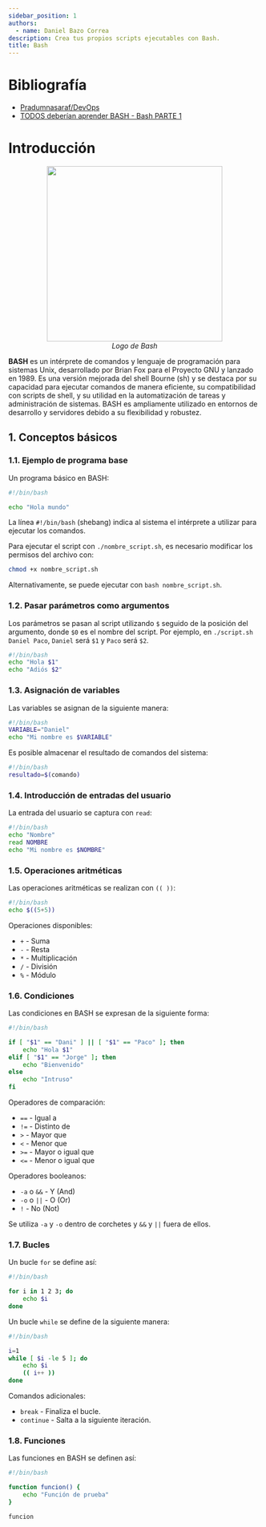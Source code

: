 ```yaml
---
sidebar_position: 1
authors:
  - name: Daniel Bazo Correa
description: Crea tus propios scripts ejecutables con Bash.
title: Bash
---
```


# Bibliografía

- [Pradumnasaraf/DevOps](https://github.com/Pradumnasaraf/DevOps)
- [TODOS deberían aprender BASH - Bash PARTE 1](https://www.youtube.com/watch?v=4_ub6614dwY)

# Introducción

<p align="center">
  <img src="https://freepngdesign.com/content/uploads/images/p-2744-3-bash-logo-png-transparent-logo-848251298474.png" height="350"/>
  <br />
  <em>Logo de Bash</em>
</p>

**BASH** es un intérprete de comandos y lenguaje de programación para sistemas Unix, desarrollado por Brian Fox para el Proyecto GNU y lanzado en 1989. Es una versión mejorada del shell Bourne (sh) y se destaca por su capacidad para ejecutar comandos de manera eficiente, su compatibilidad con scripts de shell, y su utilidad en la automatización de tareas y administración de sistemas. BASH es ampliamente utilizado en entornos de desarrollo y servidores debido a su flexibilidad y robustez.

## 1. Conceptos básicos

### 1.1. Ejemplo de programa base

Un programa básico en BASH:

```bash
#!/bin/bash

echo "Hola mundo"
```

La línea `#!/bin/bash` (shebang) indica al sistema el intérprete a utilizar para ejecutar los comandos.

Para ejecutar el script con `./nombre_script.sh`, es necesario modificar los permisos del archivo con:

```bash
chmod +x nombre_script.sh
```

Alternativamente, se puede ejecutar con `bash nombre_script.sh`.

### 1.2. Pasar parámetros como argumentos

Los parámetros se pasan al script utilizando `$` seguido de la posición del argumento, donde `$0` es el nombre del script. Por ejemplo, en `./script.sh Daniel Paco`, `Daniel` será `$1` y `Paco` será `$2`.

```bash
#!/bin/bash
echo "Hola $1"
echo "Adiós $2"
```

### 1.3. Asignación de variables

Las variables se asignan de la siguiente manera:

```bash
#!/bin/bash
VARIABLE="Daniel"
echo "Mi nombre es $VARIABLE"
```

Es posible almacenar el resultado de comandos del sistema:

```bash
#!/bin/bash
resultado=$(comando)
```

### 1.4. Introducción de entradas del usuario

La entrada del usuario se captura con `read`:

```bash
#!/bin/bash
echo "Nombre"
read NOMBRE
echo "Mi nombre es $NOMBRE"
```

### 1.5. Operaciones aritméticas

Las operaciones aritméticas se realizan con `(( ))`:

```bash
#!/bin/bash
echo $((5+5))
```

Operaciones disponibles:

- `+` - Suma
- `-` - Resta
- `*` - Multiplicación
- `/` - División
- `%` - Módulo

### 1.6. Condiciones

Las condiciones en BASH se expresan de la siguiente forma:

```bash
#!/bin/bash

if [ "$1" == "Dani" ] || [ "$1" == "Paco" ]; then
    echo "Hola $1"
elif [ "$1" == "Jorge" ]; then
    echo "Bienvenido"
else
    echo "Intruso"
fi
```

Operadores de comparación:

- `==` - Igual a
- `!=` - Distinto de
- `>` - Mayor que
- `<` - Menor que
- `>=` - Mayor o igual que
- `<=` - Menor o igual que

Operadores booleanos:

- `-a` o `&&` - Y (And)
- `-o` o `||` - O (Or)
- `!` - No (Not)

Se utiliza `-a` y `-o` dentro de corchetes y `&&` y `||` fuera de ellos.

### 1.7. Bucles

Un bucle `for` se define así:

```bash
#!/bin/bash

for i in 1 2 3; do
    echo $i
done
```

Un bucle `while` se define de la siguiente manera:

```bash
#!/bin/bash

i=1
while [ $i -le 5 ]; do
    echo $i
    (( i++ ))
done
```

Comandos adicionales:

- `break` - Finaliza el bucle.
- `continue` - Salta a la siguiente iteración.

### 1.8. Funciones

Las funciones en BASH se definen así:

```bash
#!/bin/bash

function funcion() {
    echo "Función de prueba"
}

funcion
```